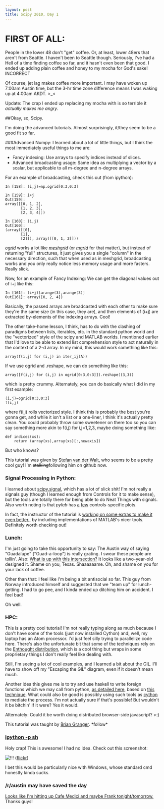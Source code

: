 ```yaml
---
layout: post
title: Scipy 2010, Day 1
---
```


# FIRST OF ALL:

People in the lower 48 don't "get" coffee. Or, at least, lower 48ers that aren't from Seattle. I haven't been to Seattle though.  Seriously, I've had a Hell of a time finding coffee so far, and it hasn't even been that good. I ended up adding  plain coffee and honey to my mocha for God's sake! INCORRECT

Of course, jet lag makes coffee more important. I may have woken up 7:00am Austin time, but the 3-hr time zone difference means I was waking up at 4:00am AKDT. >_<

Update: The crap I ended up replacing my mocha with is so terrible it *actually makes me angry*.

##Okay, so, Scipy.

I'm doing the advanced tutorials. Almost surprisingly, it/they seem to be a good fit so far.

###Advanced Numpy:
I learned about a lot of little things, but I think the most immediately useful things to me are:

* Fancy indexing: Use arrays to specify indices instead of slices.
* Advanced broadcasting usage: Same idea as multiplying a vector by a scalar, but applicable to all m-degree and n-degree arrays.

For an example of broadcasting, check this out (from ipython):

    In [158]: (i,j)=np.ogrid[0:3,0:3]
    
    In [159]: i+j
    Out[159]: 
    array([[0, 1, 2],
           [1, 2, 3],
           [2, 3, 4]])

    In [160]: (i,j)
    Out[160]: 
    (array([[0],
           [1],
           [2]]), array([[0, 1, 2]]))

[*ogrid*](http://docs.scipy.org/doc/numpy/reference/generated/numpy.ogrid.html) works a lot like [*meshgrid*](http://www.mathworks.com/access/helpdesk/help/techdoc/ref/meshgrid.html) (or [*mgrid*](http://docs.scipy.org/doc/numpy/reference/generated/numpy.mgrid.html) for that matter), but instead of returning "full" structures, it just gives you a single "column" in the necessary direction, such that when used as in meshgrid, broadcasting works and you only really notice less memory usage and more fasters. Really slick.

Now, for an example of Fancy Indexing: We can get the diagonal values out of i+j like this:

    In [161]: (i+j)[arange(3),arange(3)]
    Out[161]: array([0, 2, 4])

Basically, the passed arrays are broadcasted with each other to make sure they're the same size (in this case, they are), and then elements of (i+j) are extracted by-elements of the indexing arrays. Cool!

The other take-home lesson, I think, has to do with the clashing of paradigms between lists, iterables, etc. in the standard python world and the "vectorized" style of the scipy and MATLAB worlds. I mentioned earlier that I'd love to be able to extend list comprehension style to act naturally in the context of a 2-d array. In my mind, this would work something like this:

    array(f(i,j) for (i,j) in iter_ij(A))

If we use ogrid and .reshape, we can do something like this:

    array([f(i,j) for (i,j) in ogrid[0:3,0:3]]).reshape((3,3))

which is pretty crummy. Alternately, you can do basically what I did in my first example:

    (i,j)=ogrid[0:3,0:3]
    f(i,j)

where f(i,j) rolls vectorized style. I think this is probably the best you're gonna get, and while it isn't a list or a one-liner, I think it's actually pretty clean. You could probably throw some sweetener on there too so you can say something more akin to f(i,j) for i,j=1,2,3, maybe doing something like:

    def indices(xs):
        return (array(xs),array(xs)[:,newaxis])

But who knows?

This tutorial was given by [Stefan van der Walt](http://mentat.za.net/), who seems to be a pretty cool guy! I'm <s>stalking</s>following him on github now.


### Signal Processing in Python:

I learned about [scipy.signal](http://docs.scipy.org/doc/scipy/reference/signal.html), which has a lot of slick shit! I'm not really a signals guy (though I learned enough from Controls for it to make sense), but the tools are totally there for being able to do Neat Things with signals. Also worth noting is that *pylab* has [a](http://duckduckgo.com/?q=pyplot+psd) [few](http://mouseabuse.co.uk/blog/spectrogram-python) controls-specific plots.

In fact, the instructor of the tutorial is [working on some extras to make it even better.](http://python-control.sourceforge.net/), by including implementations of MATLAB's nicer tools. Definitely worth checking out!

### Lunch:

I'm just going to take this opportunity to say: The Austin way of saying "Guadalupe" ("Guad-a-loop") is really grating. I swear these people are tollin'. Also: [What is up with this intersection?](http://maps.google.com/maps?&ll=30.281718,-97.741798&spn=0.000427,0.00086&t=k&z=20) It looks like a two-year-old designed it. Shame on you, Texas. Shaaaaaame. Oh, and shame on you for your lack of coffee.

Other than that: I feel like I'm being a bit antisocial so far. This guy from Norway introduced himself and suggested that we "team up" for lunch-getting.  I had to go pee, and I kinda ended up ditching him on accident. I feel bad!

Oh well.

### HPC:

This is a pretty cool tutorial! I'm not really typing along as much because I don't have some of the tools (just now installed Cython) and, well, my laptop has an Atom processor. I'd just feel silly trying to parallelize code here. There's also the unfortunate bit that some of the techniques rely on the [Enthought distribution](http://www.enthought.com/products/epd.php), which is a cool thing but wraps in some proprietary things I don't really feel like dealing with.

Still, I'm seeing a lot of cool examples, and I learned a bit about the GIL. I'll have to show off my "Escaping the GIL" diagram, even if it doesn't mean much.

Another idea this gives me is to try and use haskell to write foreign functions which we may call from python, [as detailed here](http://wiki.python.org/moin/PythonVsHaskell), based on [this technique](http://weblog.haskell.cz/pivnik/building-a-shared-library-in-haskell/). What could also be good is possibly using such tools as [cython](http://cython.org/) to mediate the process. I'm not actually sure if that's possible! But wouldn't it be bitchin' if it were? Yes it would.

Alternately: Could it be worth doing distributed browser-side javascript? >:)

This tutorial was taught by [Brian Granger](http://github.com/ellisonbg). \*follow\*

### [ipython -p sh](http://ipython.scipy.org/moin/Cookbook/ShProfile)

Holy crap! This is awesome! I had no idea. Check out this screenshot:

![!!!](http://farm5.static.flickr.com/4081/4743309891_80b0db9633.jpg)
([flickr](http://www.flickr.com/photos/jesusabdullah/4743309891/sizes/l/))

I bet this would be particularly nice with Windows, whose standard cmd honestly kinda sucks.

### /r/austin may have saved the day

[Looks like I'm hitting up Cafe Medici and maybe Frank tonight/tomorrow.](http://www.reddit.com/r/Austin/comments/cjvnz/where_can_i_find_a_halfdecent_cup_of_coffee/) Thanks guys!
